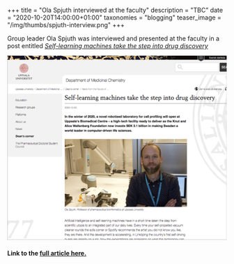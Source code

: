 +++
title = "Ola Spjuth interviewed at the faculty"
description = "TBC"
date = "2020-10-20T14:00:00+01:00"
taxonomies = "blogging"
teaser_image = "/img/thumbs/spjuth-interview.png"
+++


Group leader Ola Spjuth was interviewed and presented at the faculty in a post entitled *[Self-learning machines take the step into drug discovery](https://ilk.uu.se/faculty-of-pharmacy/news-from-the-faculty/?tarContentId=898560)*

<p align="center">
<img src="/img/spjuth-interview.png" width="700">
</p>



#### Link to the [full article here.](https://ilk.uu.se/faculty-of-pharmacy/news-from-the-faculty/?tarContentId=898560)





